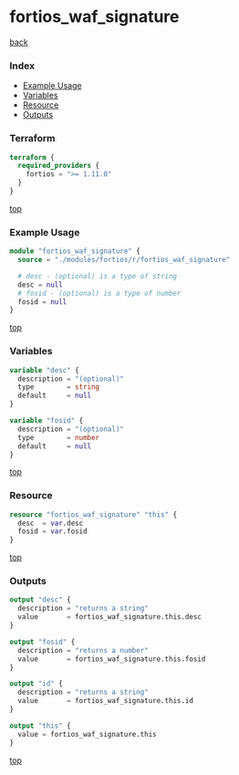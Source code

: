 # fortios_waf_signature

[back](../fortios.md)

### Index

- [Example Usage](#example-usage)
- [Variables](#variables)
- [Resource](#resource)
- [Outputs](#outputs)

### Terraform

```terraform
terraform {
  required_providers {
    fortios = ">= 1.11.0"
  }
}
```

[top](#index)

### Example Usage

```terraform
module "fortios_waf_signature" {
  source = "./modules/fortios/r/fortios_waf_signature"

  # desc - (optional) is a type of string
  desc = null
  # fosid - (optional) is a type of number
  fosid = null
}
```

[top](#index)

### Variables

```terraform
variable "desc" {
  description = "(optional)"
  type        = string
  default     = null
}

variable "fosid" {
  description = "(optional)"
  type        = number
  default     = null
}
```

[top](#index)

### Resource

```terraform
resource "fortios_waf_signature" "this" {
  desc  = var.desc
  fosid = var.fosid
}
```

[top](#index)

### Outputs

```terraform
output "desc" {
  description = "returns a string"
  value       = fortios_waf_signature.this.desc
}

output "fosid" {
  description = "returns a number"
  value       = fortios_waf_signature.this.fosid
}

output "id" {
  description = "returns a string"
  value       = fortios_waf_signature.this.id
}

output "this" {
  value = fortios_waf_signature.this
}
```

[top](#index)